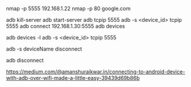 nmap -p 5555 192.168.1.22
nmap -p 80 google.com

adb kill-server
adb start-server
adb tcpip 5555
adb -s <device_id> tcpip 5555
adb connect 192.168.1.30:5555
adb devices


adb devices -l
adb -s <device_id> tcpip 5555


adb -s deviceName disconnect

adb disconnect

https://medium.com/@amanshuraikwar.in/connecting-to-android-device-with-adb-over-wifi-made-a-little-easy-39439d69b86b